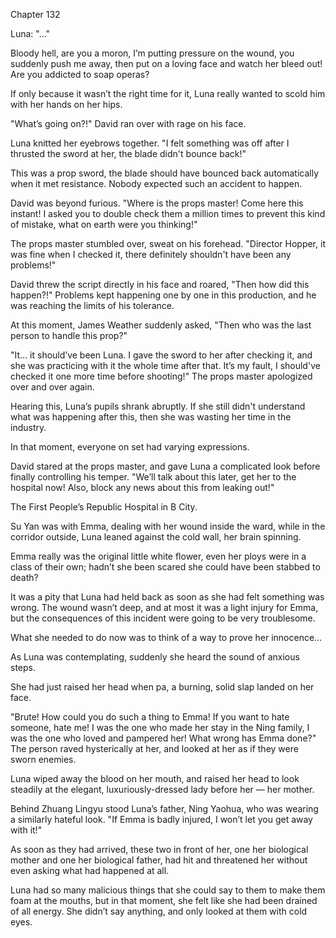 Chapter 132

Luna: "…"


Bloody hell, are you a moron, I’m putting pressure on the wound, you suddenly push me away, then put on a loving face and watch her bleed out! Are you addicted to soap operas?


If only because it wasn’t the right time for it, Luna really wanted to scold him with her hands on her hips.


"What’s going on?!" David ran over with rage on his face.


Luna knitted her eyebrows together. "I felt something was off after I thrusted the sword at her, the blade didn't bounce back!"


This was a prop sword, the blade should have bounced back automatically when it met resistance. Nobody expected such an accident to happen.


David was beyond furious. "Where is the props master! Come here this instant! I asked you to double check them a million times to prevent this kind of mistake, what on earth were you thinking!"


The props master stumbled over, sweat on his forehead. "Director Hopper, it was fine when I checked it, there definitely shouldn't have been any problems!"


David threw the script directly in his face and roared, "Then how did this happen?!" Problems kept happening one by one in this production, and he was reaching the limits of his tolerance.


At this moment, James Weather suddenly asked, "Then who was the last person to handle this prop?"


"It… it should’ve been Luna. I gave the sword to her after checking it, and she was practicing with it the whole time after that. It’s my fault, I should've checked it one more time before shooting!" The props master apologized over and over again.


Hearing this, Luna’s pupils shrank abruptly. If she still didn't understand what was happening after this, then she was wasting her time in the industry.


In that moment, everyone on set had varying expressions.


David stared at the props master, and gave Luna a complicated look before finally controlling his temper. "We’ll talk about this later, get her to the hospital now! Also, block any news about this from leaking out!"


The First People’s Republic Hospital in B City.


Su Yan was with Emma, dealing with her wound inside the ward, while in the corridor outside, Luna leaned against the cold wall, her brain spinning.


Emma really was the original little white flower, even her ploys were in a class of their own; hadn’t she been scared she could have been stabbed to death?


It was a pity that Luna had held back as soon as she had felt something was wrong. The wound wasn’t deep, and at most it was a light injury for Emma, but the consequences of this incident were going to be very troublesome.


What she needed to do now was to think of a way to prove her innocence…


As Luna was contemplating, suddenly she heard the sound of anxious steps.


She had just raised her head when pa, a burning, solid slap landed on her face.


"Brute! How could you do such a thing to Emma! If you want to hate someone, hate me! I was the one who made her stay in the Ning family, I was the one who loved and pampered her! What wrong has Emma done?" The person raved hysterically at her, and looked at her as if they were sworn enemies.


Luna wiped away the blood on her mouth, and raised her head to look steadily at the elegant, luxuriously-dressed lady before her — her mother.


Behind Zhuang Lingyu stood Luna’s father, Ning Yaohua, who was wearing a similarly hateful look. "If Emma is badly injured, I won’t let you get away with it!"


As soon as they had arrived, these two in front of her, one her biological mother and one her biological father, had hit and threatened her without even asking what had happened at all.


Luna had so many malicious things that she could say to them to make them foam at the mouths, but in that moment, she felt like she had been drained of all energy. She didn’t say anything, and only looked at them with cold eyes.

